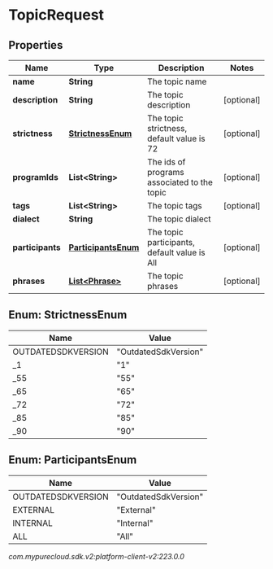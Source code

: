 # TopicRequest


## Properties

| Name | Type | Description | Notes |
| ------------ | ------------- | ------------- | ------------- |
| **name** | **String** | The topic name |  |
| **description** | **String** | The topic description |  [optional] |
| **strictness** | [**StrictnessEnum**](#Enum--StrictnessEnum) | The topic strictness, default value is 72 |  [optional] |
| **programIds** | **List&lt;String&gt;** | The ids of programs associated to the topic |  [optional] |
| **tags** | **List&lt;String&gt;** | The topic tags |  [optional] |
| **dialect** | **String** | The topic dialect |  |
| **participants** | [**ParticipantsEnum**](#Enum--ParticipantsEnum) | The topic participants, default value is All |  [optional] |
| **phrases** | [**List&lt;Phrase&gt;**](Phrase) | The topic phrases |  [optional] |


## Enum: StrictnessEnum

| Name | Value |
| ---- | ----- |
| OUTDATEDSDKVERSION | &quot;OutdatedSdkVersion&quot; | 
| _1 | &quot;1&quot; | 
| _55 | &quot;55&quot; | 
| _65 | &quot;65&quot; | 
| _72 | &quot;72&quot; | 
| _85 | &quot;85&quot; | 
| _90 | &quot;90&quot; | 


## Enum: ParticipantsEnum

| Name | Value |
| ---- | ----- |
| OUTDATEDSDKVERSION | &quot;OutdatedSdkVersion&quot; | 
| EXTERNAL | &quot;External&quot; | 
| INTERNAL | &quot;Internal&quot; | 
| ALL | &quot;All&quot; | 




_com.mypurecloud.sdk.v2:platform-client-v2:223.0.0_
